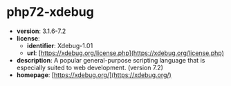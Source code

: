 # php72-xdebug

- **version**: 3.1.6-7.2
- **license**:
  - **identifier**: Xdebug-1.01
  - **url**: [https://xdebug.org/license.php](https://xdebug.org/license.php)
- **description**: A popular general-purpose scripting language that is especially suited to web development. (version 7.2)
- **homepage**: [https://xdebug.org/](https://xdebug.org/)

